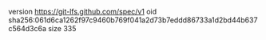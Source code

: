 version https://git-lfs.github.com/spec/v1
oid sha256:061d6ca1262f97c9460b769f041a2d73b7eddd86733a1d2bd44b637c564d3c6a
size 335
